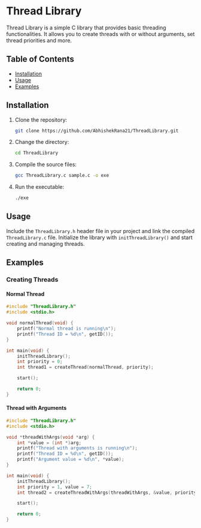 # Thread Library

Thread Library is a simple C library that provides basic threading functionalities. It allows you to create threads with or without arguments, set thread priorities and more.

## Table of Contents

- [Installation](#installation)
- [Usage](#usage)
- [Examples](#examples)

## Installation

1. Clone the repository:

    ```bash
    git clone https://github.com/AbhishekRana21/ThreadLibrary.git
    ```

2. Change the directory:

    ```bash
    cd ThreadLibrary
    ```

3. Compile the source files:

    ```bash
    gcc ThreadLibrary.c sample.c -o exe
    ```

4. Run the executable:

    ```bash
    ./exe
    ```

## Usage

Include the `ThreadLibrary.h` header file in your project and link the compiled `ThreadLibrary.c` file. Initialize the library with `initThreadLibrary()` and start creating and managing threads.

## Examples

### Creating Threads

#### Normal Thread

```c
#include "ThreadLibrary.h"
#include <stdio.h>

void normalThread(void) {
    printf("Normal thread is running\n");
    printf("Thread ID = %d\n", getID());
}

int main(void) {
    initThreadLibrary();
    int priority = 0;
    int thread1 = createThread(normalThread, priority);

    start();

    return 0;
}
```

#### Thread with Arguments

```c
#include "ThreadLibrary.h"
#include <stdio.h>

void *threadWithArgs(void *arg) {
    int *value = (int *)arg;
    printf("Thread with arguments is running\n");
    printf("Thread ID = %d\n", getID());
    printf("Argument value = %d\n", *value);
}

int main(void) {
    initThreadLibrary();
    int priority = 1, value = 7;
    int thread2 = createThreadWithArgs(threadWithArgs, &value, priority);

    start();

    return 0;
}
```
